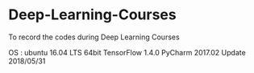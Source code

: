 # Deep-Learning-Courses
To record the codes during Deep Learning Courses


OS : ubuntu 16.04 LTS   64bit
TensorFlow 1.4.0   PyCharm 2017.02
Update 2018/05/31
